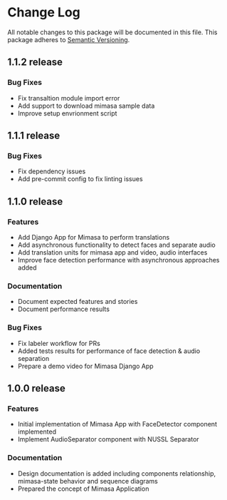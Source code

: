 # Change Log

All notable changes to this package will be documented in this file.
This package adheres to [Semantic Versioning](http://semver.org/).

## 1.1.2 release

### Bug Fixes

* Fix transaltion module import error
* Add support to download mimasa sample data
* Improve setup envrionment script

## 1.1.1 release

### Bug Fixes

* Fix dependency issues
* Add pre-commit config to fix linting issues

## 1.1.0 release

### Features

* Add Django App for Mimasa to perform translations
* Add asynchronous functionality to detect faces and separate audio
* Add translation units for mimasa app and video, audio interfaces
* Improve face detection performance with asynchronous approaches added

### Documentation

* Document expected features and stories
* Document performance results

### Bug Fixes

* Fix labeler workflow for PRs
* Added tests results for performance of face detection & audio separation
* Prepare a demo video for Mimasa Django App

## 1.0.0 release

### Features

* Initial implementation of Mimasa App with FaceDetector component implemented
* Implement AudioSeparator component with NUSSL Separator

### Documentation

* Design documentation is added including components relationship, mimasa-state behavior and sequence diagrams
* Prepared the concept of Mimasa Application
